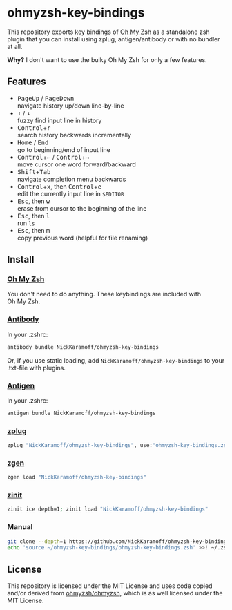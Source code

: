# ohmyzsh-key-bindings

This repository exports key bindings of [Oh My Zsh][1]
as a standalone zsh plugin that you can install using zplug, antigen/antibody or
with no bundler at all.

**Why?** I don't want to use the bulky Oh My Zsh for only a few features.

## Features

* <kbd>PageUp</kbd> / <kbd>PageDown</kbd>  
  navigate history up/down line-by-line
* <kbd>↑</kbd> / <kbd>↓</kbd>  
  fuzzy find input line in history
* <kbd>Control</kbd>+<kbd>r</kbd>  
  search history backwards incrementally
* <kbd>Home</kbd> / <kbd>End</kbd>  
  go to beginning/end of input line
* <kbd>Control</kbd>+<kbd>←</kbd> / <kbd>Control</kbd>+<kbd>→</kbd>  
  move cursor one word forward/backward
* <kbd>Shift</kbd>+<kbd>Tab</kbd>  
  navigate completion menu backwards
* <kbd>Control</kbd>+<kbd>x</kbd>, then <kbd>Control</kbd>+<kbd>e</kbd>  
  edit the currently input line in `$EDITOR`
* <kbd>Esc</kbd>, then <kbd>w</kbd>  
  erase from cursor to the beginning of the line
* <kbd>Esc</kbd>, then <kbd>l</kbd>  
  run `ls`
* <kbd>Esc</kbd>, then <kbd>m</kbd>  
  copy previous word (helpful for file renaming)

## Install

### [Oh My Zsh][1]

You don't need to do anything. These keybindings are included with Oh My Zsh.

### [Antibody][2]

In your .zshrc:

```zsh
antibody bundle NickKaramoff/ohmyzsh-key-bindings
```

Or, if you use static loading, add `NickKaramoff/ohmyzsh-key-bindings` to your
.txt-file with plugins.

### [Antigen][3]

In your .zshrc:

```zsh
antigen bundle NickKaramoff/ohmyzsh-key-bindings
```

### [zplug][4]

```zsh
zplug "NickKaramoff/ohmyzsh-key-bindings", use:"ohmyzsh-key-bindings.zsh"
```

### [zgen][5]

```zsh
zgen load "NickKaramoff/ohmyzsh-key-bindings"
```

### [zinit][6]

```zsh
zinit ice depth=1; zinit load "NickKaramoff/ohmyzsh-key-bindings"
```

### Manual

```zsh
git clone --depth=1 https://github.com/NickKaramoff/ohmyzsh-key-bindings.git ~/.ohmyzsh-key-bindings
echo 'source ~/ohmyzsh-key-bindings/ohmyzsh-key-bindings.zsh' >>! ~/.zshrc
```

## License

This repository is licensed under the MIT License and uses code copied and/or
derived from [ohmyzsh/ohmyzsh][1], which is as well licensed under the
MIT License.

[1]: https://github.com/ohmyzsh/ohmyzsh
[2]: https://github.com/getantibody/antibody
[3]: https://github.com/zsh-users/antigen
[4]: https://github.com/zplug/zplug
[5]: https://github.com/tarjoilija/zgen
[6]: https://github.com/zdharma/zinit
